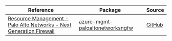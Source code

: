 | Reference | Package | Source |
|---|---|---|
|[Resource Management - Palo Alto Networks - Next Generation Firewall](mgmt-paloaltonetworksngfw-readme.md)|[azure-mgmt-paloaltonetworksngfw](https://pypi.org/project/azure-mgmt-paloaltonetworksngfw)|[GitHub](https://github.com/Azure/azure-sdk-for-python/blob/main/sdk/paloaltonetworks/azure-mgmt-paloaltonetworksngfw)|
